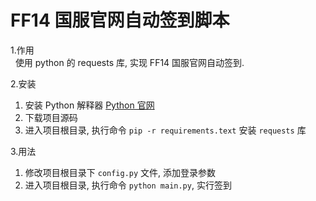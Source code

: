 #  FF14 国服官网自动签到脚本

1.作用  
&nbsp;&nbsp;使用 python 的 requests 库, 实现 FF14 国服官网自动签到.

2.安装
  1. 安装 Python 解释器 [Python 官网](https://www.python.org/)
  2. 下载项目源码
  3. 进入项目根目录, 执行命令 `pip -r requirements.text` 安装 `requests` 库

3.用法
  1. 修改项目根目录下 `config.py` 文件, 添加登录参数
  2. 进入项目根目录, 执行命令 `python main.py`, 实行签到

